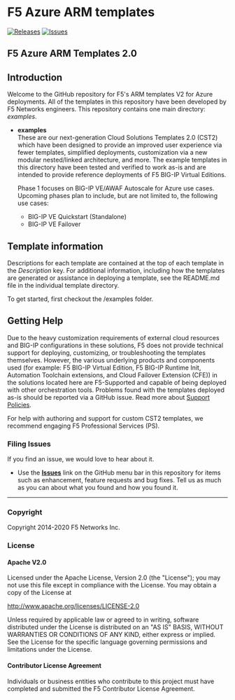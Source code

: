 # F5 Azure ARM templates

[![Releases](https://img.shields.io/github/release/f5networks/f5-azure-arm-templates-v2.svg)](https://github.com/f5networks/f5-azure-arm-templates-v2-v2/releases)
[![Issues](https://img.shields.io/github/issues/f5networks/f5-azure-arm-templates-v2.svg)](https://github.com/f5networks/f5-azure-arm-templates-v2-v2/issues)
  

## F5 Azure ARM Templates 2.0


## Introduction

Welcome to the GitHub repository for F5's ARM templates V2 for Azure deployments. All of the templates in this repository have been developed by F5 Networks engineers. This repository contains one main directory: *examples*.

- **examples**<br>
  These are our next-generation Cloud Solutions Templates 2.0 (CST2) which have been designed to provide an improved user experience via fewer templates, simplified deployments, customization via a new modular nested/linked architecture, and more. The example templates in this directory have been tested and verified to work as-is and are intended to provide reference deployments of F5 BIG-IP Virtual Editions. 

  Phase 1 focuses on BIG-IP VE/AWAF Autoscale for Azure use cases. Upcoming phases plan to include, but are not limited to, the following use cases:

  - BIG-IP VE Quickstart (Standalone)
  - BIG-IP VE Failover


## Template information

Descriptions for each template are contained at the top of each template in the *Description* key.
For additional information, including how the templates are generated or assistance in deploying a template, see the README.md file in the individual template directory.

To get started, first checkout the /examples folder.

## Getting Help

Due to the heavy customization requirements of external cloud resources and BIG-IP configurations in these solutions, F5 does not provide technical support for deploying, customizing, or troubleshooting the templates themselves. However, the various underlying products and components used (for example: F5 BIG-IP Virtual Edition, F5 BIG-IP Runtime Init, Automation Toolchain extensions, and Cloud Failover Extension (CFE)) in the solutions located here are F5-Supported and capable of being deployed with other orchestration tools. Problems found with the templates deployed as-is should be reported via a GitHub issue. Read more about [Support Policies](https://www.f5.com/company/policies/support-policies).


For help with authoring and support for custom CST2 templates, we recommend engaging F5 Professional Services (PS).


### Filing Issues

If you find an issue, we would love to hear about it.

- Use the **[Issues](https://github.com/F5Networks/f5-azure-arm-templates-v2/issues)** link on the GitHub menu bar in this repository for items such as enhancement, feature requests and bug fixes. Tell us as much as you can about what you found and how you found it.


---


### Copyright

Copyright 2014-2020 F5 Networks Inc.

### License

#### Apache V2.0

Licensed under the Apache License, Version 2.0 (the "License"); you may not use
this file except in compliance with the License. You may obtain a copy of the
License at

http://www.apache.org/licenses/LICENSE-2.0

Unless required by applicable law or agreed to in writing, software
distributed under the License is distributed on an "AS IS" BASIS,
WITHOUT WARRANTIES OR CONDITIONS OF ANY KIND, either express or implied.
See the License for the specific language governing permissions and limitations
under the License.

#### Contributor License Agreement

Individuals or business entities who contribute to this project must have
completed and submitted the F5 Contributor License Agreement.